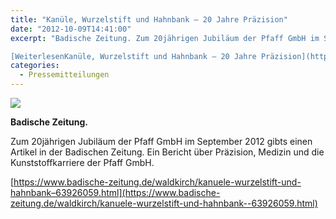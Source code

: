 ```yaml
---
title: "Kanüle, Wurzelstift und Hahnbank – 20 Jahre Präzision"
date: "2012-10-09T14:41:00"
excerpt: "Badische Zeitung. Zum 20jährigen Jubiläum der Pfaff GmbH im September 2012 gibts einen Artikel in der Badischen Zeitung. Ein Bericht über Präzision, Medizin und die … 

[WeiterlesenKanüle, Wurzelstift und Hahnbank – 20 Jahre Präzision](https://pfaffgmbh.com/kanuele-wurzelstift-und-hahnbank-20-jahre-praezision/#more-725 "Kanüle, Wurzelstift und Hahnbank – 20 Jahre Präzision")"
categories:
  - Pressemitteilungen
---
```

![](https://pfaffgmbh.com/wp-content/uploads/pfaff-gmbh-fertigung-1024x683.jpg)

**Badische Zeitung.**

Zum 20jährigen Jubiläum der Pfaff GmbH im September 2012 gibts einen Artikel in der Badischen Zeitung. Ein Bericht über Präzision, Medizin und die Kunststoffkarriere der Pfaff GmbH.

[https://www.badische-zeitung.de/waldkirch/kanuele-wurzelstift-und-hahnbank–63926059.html](https://www.badische-zeitung.de/waldkirch/kanuele-wurzelstift-und-hahnbank--63926059.html)